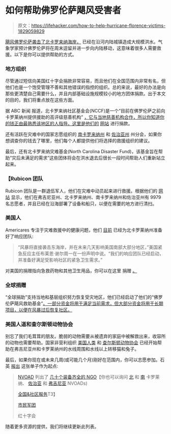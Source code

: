 # 如何帮助佛罗伦萨飓风受害者

> 原文：<https://lifehacker.com/how-to-help-hurricane-florence-victims-1829059829>

[飓风佛罗伦萨袭击了北卡罗来纳海岸，](https://earther.gizmodo.com/hurricane-florence-begins-its-assault-on-the-carolinas-1829034451) 已经在沿河内陆城镇造成大规模洪水。气象学家预计佛罗伦萨将在周末逗留并进一步向内陆移动，这意味着很多人需要救援。以下是你可以提供帮助的方式。



### **地方组织**

尽管通过短信向美国红十字会捐款非常容易，而且他们在全国范围内非常有名，但他们也是一个饱受管理不善和其他错误的指控的组织。总的来说，最好的办法是向那些更清楚自己需要什么，并且内部基础设施规模较小的地方团体捐款。出于本文的目的，我们将重点放在这些方面。

据 ABC 新闻 报道，北卡罗来纳社区基金会(NCCF)是一个“目前在佛罗伦萨之前向卡罗莱纳州提供援助的高评级慈善机构” [，它与当地慈善机构合作，所以你知道你的钱正由最熟悉该地区的人指导。这里是他们的](https://abcnews.go.com/GMA/News/impacted-hurricane-florence/story?id=57808048) [网站](http://www.nccommunityfoundation.org/) 进行捐款。

还有活跃在灾难中的国家志愿组织的 [南卡罗来纳州](https://scvoad.communityos.org/cms/) 和 [佐治亚州](https://gavoad.communityos.org/cms/) 州分会，如果你想调查你的钱去了哪里，他们每个人都提供他们将选择的救援组织的建议。

最后，还有北卡罗来纳灾难基金(North Carolina Disaster Fund)，该基金旨在帮助“灾后未满足的需求”这些团体将会在洪水退去后很长一段时间帮助人们重新站立起来。

### 【Rubicon 团队

Rubicon 团队是一群退伍军人，他们在灾难中动员起来进行救援。根据他们的 [网站](https://fundraise.teamrubiconusa.org/campaign/2018-hurricane-florence/c201749) 显示，他们在弗吉尼亚州、北卡罗来纳州、南卡罗来纳州和佐治亚州有 9979 名志愿者，并且已经在沿海部署了设备和船只，以便在需要的地方进行清扫。

### 美国人

Americares 专注于灾难救援中的健康问题，他们 [目前](https://abcnews.go.com/GMA/News/impacted-hurricane-florence/story?id=57808048) 已经为北卡罗莱纳州准备好了响应团队:

> “风暴将直接袭击东海岸，并在未来几天影响美国南部大部分地区，”美国紧急反应主任布莱恩·谢尔周一在一份声明中说。“我们的响应团队已经启动，并准备好满足受影响社区的紧急卫生需求。”

对美国的捐赠指向急救药物和其他卫生用品，你可以在这里 捐赠 [。](https://secure.americares.org/site/Donation2?df_id=23244&mfc_pref=T&23244.donation=form1&_ga=2.235258881.1882239612.1536872076-109815671.1536872076)

### **全球捐赠**

“全球捐助”支持当地和基层组织努力恢复受灾地区，他们已经启动了他们的“佛罗伦萨飓风救助基金”[。一部分资金将用于满足当前需求，但大部分资金将用于长期项目，以便在风暴过后恢复社区。](https://www.globalgiving.org/projects/hurricane-florence-relief-fund/#menu)

### 美国人道和查尔斯顿动物协会

别忘了我们毛茸茸的朋友。脆弱的动物需要从被遗弃的家庭中被解救出来，收容所的动物也需要帮助。国家非营利组织 [美国人类](https://secure.americanhumane.org/site/Donation2;jsessionid=00000000.app294b?7910.donation=form1&df_id=7910&mfc_pref=T&s_src=FY19-0918-HFS&NONCE_TOKEN=7FC9BAE396DCD3891BB0BB2E8452CFB9) 和 [查尔斯顿动物协会](http://www.charlestonanimalsociety.org/) 已经开始帮助在弗吉尼亚州和卡罗莱纳州的水线周围和水线以上转移猫和兔子。

最后，如果你现在或未来几周(或可能几个月)刚好在范围内，你可以志愿参加。石英 [报出](https://qz.com/1389646/how-to-help-hurricane-florence-relief-efforts/) 这张单子作为起点:

> [NVOAD](https://www.nvoad.org/) 列出了 [几十个装备齐全的 NGO](https://www.nvoad.org/voad-members/national-members/)【你也可以询问 [北](https://www.ncvoad.org/cms/opportunities) 和 [南](https://scvoad.communityos.org/cms/) 卡罗莱纳、 [佐治亚](https://gavoad.communityos.org/cms/) 和 [弗吉尼亚](https://vavoad.org/) NVOADs)
> 
> [全国&社区服务](https://www.serve.gov/)T3】
> 
> [市民军团](https://www.ready.gov/citizen-corps)
> 
> 红十字会

随着更多资源的提供，我们将继续更新此列表。